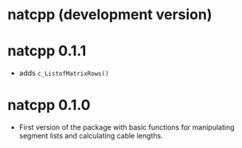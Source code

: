 # natcpp (development version)

# natcpp 0.1.1

* adds `c_ListofMatrixRows()`

# natcpp 0.1.0

* First version of the package with basic functions for manipulating segment
  lists and calculating cable lengths.
